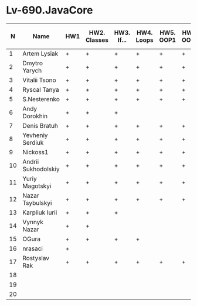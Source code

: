 # Lv-690.JavaCore
N|Name| HW1 | HW2. Classes|HW3. If...|HW4. Loops|HW5. OOP1 |HW6. OOP2 |HW7. Inner classes| HW8. Collection | HW9. String|HW10. Exception|HW11. Thread. IO|HW12. Java8
--|--|--|--|--|--|--|--|--|--|--|--|--|--
1|Artem Lysiak|+|+|+|+|+|+|+|+|+||+||
2|Dmytro Yarych|+|+|+|+|+|+|+|+|+|+|+||
3|Vitalii Tsono|+|+|+|+|+|+|+|+|+|+|+|+|
4|Ryscal Tanya|+|+|+|+|+|+|+|+|+||+||
5|S.Nesterenko|+|+|+|+|+|+|+|+|+|+|+|+|
6|Andy Dorokhin|+|+|+||||||||||
7|Denis Bratuh|+|+|+|+|+|+|+|+|+||||
8|Yevheniy Serdiuk|+|+|+|+|+|+|+|+|+|+|+||
9|Nickoss1|+|+|+|+|+|+|+|+|+|+|+|+|
10|Andrii Sukhodolskiy|+|+|+|+|+|+|+|+|+||||
11|Yuriy Magotskyi|+|+|+|+|+|+|+|+|+||||
12|Nazar Tsybulskyi|+|+|+|+|+|+|+|+|+|+|||
13|Karpliuk Iurii|+|+|+||||||||||
14|Vynnyk Nazar|+|+|||||||||||
15|OGura|+|+|+|+|||||+|+|||
16|nrasaci|+||||||||||||
17|Rostyslav Rak|+|+|+|+|+|+|+|+|+|+|||
18||||||||||||||
19||||||||||||||
20||||||||||||||
